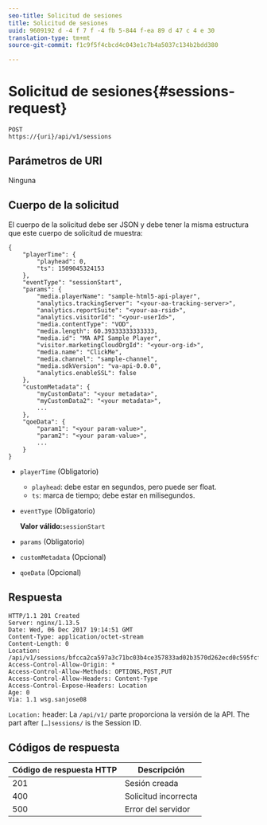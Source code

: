 ```yaml
---
seo-title: Solicitud de sesiones
title: Solicitud de sesiones
uuid: 9609192 d -4 f 7 f -4 fb 5-844 f-ea 89 d 47 c 4 e 30
translation-type: tm+mt
source-git-commit: f1c9f5f4cbcd4c043e1c7b4a5037c134b2bdd380

---
```



# Solicitud de sesiones{#sessions-request}

```
POST 
https://{uri}/api/v1/sessions
```

## Parámetros de URI

Ninguna

## Cuerpo de la solicitud

El cuerpo de la solicitud debe ser JSON y debe tener la misma estructura que este cuerpo de solicitud de muestra:

```
{ 
    "playerTime": { 
        "playhead": 0, 
        "ts": 1509045324153 
    }, 
    "eventType": "sessionStart", 
    "params": { 
        "media.playerName": "sample-html5-api-player", 
        "analytics.trackingServer": "<your-aa-tracking-server>", 
        "analytics.reportSuite": "<your-aa-rsid>", 
        "analytics.visitorId": "<your-userId>", 
        "media.contentType": "VOD", 
        "media.length": 60.39333333333333, 
        "media.id": "MA API Sample Player", 
        "visitor.marketingCloudOrgId": "<your-org-id>", 
        "media.name": "ClickMe", 
        "media.channel": "sample-channel", 
        "media.sdkVersion": "va-api-0.0.0", 
        "analytics.enableSSL": false 
    }, 
    "customMetadata": { 
        "myCustomData": "<your metadata>", 
        "myCustomData2": "<your metadata>", 
        ... 
    }, 
    "qoeData": { 
        "param1": "<your param-value>", 
        "param2": "<your param-value>", 
        ... 
    } 
}
```

* `playerTime` (Obligatorio)
   * `playhead`: debe estar en segundos, pero puede ser float.
   * `ts`: marca de tiempo; debe estar en milisegundos.
* `eventType` (Obligatorio)

   **Valor válido:**`sessionStart`
* `params` (Obligatorio)
* `customMetadata` (Opcional)
* `qoeData` (Opcional)

## Respuesta

```
HTTP/1.1 201 Created 
Server: nginx/1.13.5 
Date: Wed, 06 Dec 2017 19:14:51 GMT 
Content-Type: application/octet-stream 
Content-Length: 0 
Location: /api/v1/sessions/bfcca2ca597a3c71bc03b4ce357833ad02b3570d262ecd0c595fcf8f2ae4df58 
Access-Control-Allow-Origin: * 
Access-Control-Allow-Methods: OPTIONS,POST,PUT 
Access-Control-Allow-Headers: Content-Type 
Access-Control-Expose-Headers: Location 
Age: 0 
Via: 1.1 wsg.sanjose08
```

`Location:` header: La `/api/v1/` parte proporciona la versión de la API. The part after `[…]sessions/` is the Session ID.

## Códigos de respuesta

| Código de respuesta HTTP | Descripción |
|---|---|
| 201 | Sesión creada |
| 400 | Solicitud incorrecta |
| 500 | Error del servidor |


